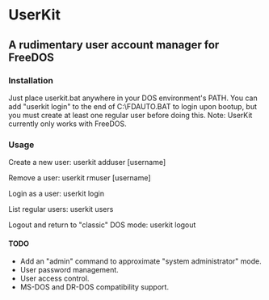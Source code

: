 # UserKit
## A rudimentary user account manager for FreeDOS
### Installation
Just place userkit.bat anywhere in your DOS environment's PATH.
You can add "userkit login" to the end of C:\FDAUTO.BAT to login upon bootup, but you must create at least one regular user before doing this.
Note: UserKit currently only works with FreeDOS.
### Usage
Create a new user:
userkit adduser [username]

Remove a user:
userkit rmuser [username]

Login as a user:
userkit login

List regular users:
userkit users

Logout and return to "classic" DOS mode:
userkit logout

#### TODO
* Add an "admin" command to approximate "system administrator" mode.
* User password management.
* User access control.
* MS-DOS and DR-DOS compatibility support.
